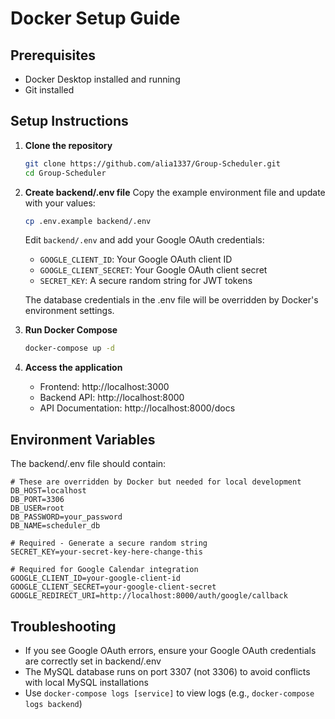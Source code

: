 # Docker Setup Guide

## Prerequisites
- Docker Desktop installed and running
- Git installed

## Setup Instructions

1. **Clone the repository**
   ```bash
   git clone https://github.com/alia1337/Group-Scheduler.git
   cd Group-Scheduler
   ```

2. **Create backend/.env file**
   Copy the example environment file and update with your values:
   ```bash
   cp .env.example backend/.env
   ```
   
   Edit `backend/.env` and add your Google OAuth credentials:
   - `GOOGLE_CLIENT_ID`: Your Google OAuth client ID
   - `GOOGLE_CLIENT_SECRET`: Your Google OAuth client secret
   - `SECRET_KEY`: A secure random string for JWT tokens
   
   The database credentials in the .env file will be overridden by Docker's environment settings.

3. **Run Docker Compose**
   ```bash
   docker-compose up -d
   ```

4. **Access the application**
   - Frontend: http://localhost:3000
   - Backend API: http://localhost:8000
   - API Documentation: http://localhost:8000/docs

## Environment Variables

The backend/.env file should contain:
```
# These are overridden by Docker but needed for local development
DB_HOST=localhost
DB_PORT=3306
DB_USER=root
DB_PASSWORD=your_password
DB_NAME=scheduler_db

# Required - Generate a secure random string
SECRET_KEY=your-secret-key-here-change-this

# Required for Google Calendar integration
GOOGLE_CLIENT_ID=your-google-client-id
GOOGLE_CLIENT_SECRET=your-google-client-secret
GOOGLE_REDIRECT_URI=http://localhost:8000/auth/google/callback
```

## Troubleshooting

- If you see Google OAuth errors, ensure your Google OAuth credentials are correctly set in backend/.env
- The MySQL database runs on port 3307 (not 3306) to avoid conflicts with local MySQL installations
- Use `docker-compose logs [service]` to view logs (e.g., `docker-compose logs backend`)
